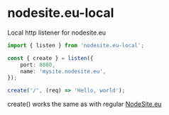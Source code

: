 # nodesite.eu-local

Local http listener for nodesite.eu

```typescript
import { listen } from 'nodesite.eu-local';

const { create } = listen({
	port: 8080,
	name: 'mysite.nodesite.eu',
});

create('/', (req) => 'Hello, world');
```

create() works the same as with regular [NodeSite.eu](https://github.com/prokopschield/nodesite.eu)
